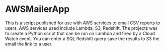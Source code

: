 # AWSMailerApp
This is a script published for use with AWS services to email CSV reports to users. AWS services used include Lambda, S3, Redshift. The projects was to create a Python script that can be run on Lambda and fired by a Cloud Watch event. You can enter a SQL Redshift query save the results to S3 the email the link to a user.  
